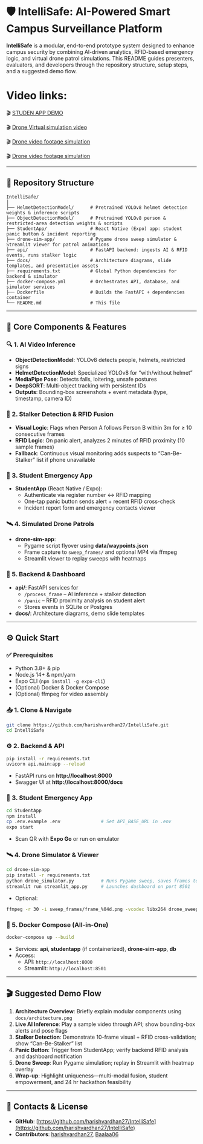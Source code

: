 # 🛡️ IntelliSafe: AI-Powered Smart Campus Surveillance Platform

**IntelliSafe** is a modular, end-to-end prototype system designed to enhance campus security by combining AI-driven analytics, RFID-based emergency logic, and virtual drone patrol simulations. This README guides presenters, evaluators, and developers through the repository structure, setup steps, and a suggested demo flow.

# Video links:


🎬 [STUDEN APP DEMO](https://drive.google.com/file/d/1gtr3NkLJ3RYGVcfHeC25SI3CYkBZKmyV/view?usp=drive_link)

🎬 [Drone Virtual simulation video](https://drive.google.com/file/d/1twRO0MT6yj-fTF7XfS3YZaCMWhmYjBGn/view?usp=drive_link)

🎬 [Drone video footage simulation](https://drive.google.com/file/d/18w3gA033f3Tnh-ph7lv73IPrMFcLwPmS/view?usp=drive_link)

🎬 [Drone video footage simulation](/https://drive.google.com/file/d/18w3gA033f3Tnh-ph7lv73IPrMFcLwPmS/view?usp=drive_link)

---

## 📁 Repository Structure

```
IntelliSafe/
│
├── HelmetDetectionModel/      # Pretrained YOLOv8 helmet detection weights & inference scripts
├── ObjectDetectionModel/      # Pretrained YOLOv8 person & restricted-area detection weights & scripts
├── StudentApp/                # React Native (Expo) app: student panic button & incident reporting
├── drone-sim-app/             # Pygame drone sweep simulator & Streamlit viewer for patrol animations
├── api/                       # FastAPI backend: ingests AI & RFID events, runs stalker logic
├── docs/                      # Architecture diagrams, slide templates, and presentation assets
├── requirements.txt           # Global Python dependencies for backend & simulator
├── docker-compose.yml         # Orchestrates API, database, and simulator services
├── Dockerfile                 # Builds the FastAPI + dependencies container
└── README.md                  # This file
```

---

## 🚀 Core Components & Features

### 🔍 1. AI Video Inference
- **ObjectDetectionModel**: YOLOv8 detects people, helmets, restricted signs  
- **HelmetDetectionModel**: Specialized YOLOv8 for “with/without helmet”  
- **MediaPipe Pose**: Detects falls, loitering, unsafe postures  
- **DeepSORT**: Multi-object tracking with persistent IDs  
- **Outputs**: Bounding-box screenshots + event metadata (type, timestamp, camera ID)

### 🔗 2. Stalker Detection & RFID Fusion
- **Visual Logic**: Flags when Person A follows Person B within 3m for ≥ 10 consecutive frames  
- **RFID Logic**: On panic alert, analyzes 2 minutes of RFID proximity (10 sample frames)  
- **Fallback**: Continuous visual monitoring adds suspects to “Can-Be-Stalker” list if phone unavailable

### 📱 3. Student Emergency App
- **StudentApp** (React Native / Expo):  
  - Authenticate via register number ↔ RFID mapping  
  - One-tap panic button sends alert + recent RFID cross-check  
  - Incident report form and emergency contacts viewer

### 🛰️ 4. Simulated Drone Patrols
- **drone-sim-app**:  
  - Pygame script flyover using **data/waypoints.json**  
  - Frame capture to `sweep_frames/` and optional MP4 via ffmpeg  
  - Streamlit viewer to replay sweeps with heatmaps

### 🧠 5. Backend & Dashboard
- **api/**: FastAPI services for  
  - `/process_frame` – AI inference + stalker detection  
  - `/panic` – RFID proximity analysis on student alert  
  - Stores events in SQLite or Postgres  
- **docs/**: Architecture diagrams, demo slide templates

---

## ⚙️ Quick Start

### ✅ Prerequisites

- Python 3.8+ & pip  
- Node.js 14+ & npm/yarn  
- Expo CLI (`npm install -g expo-cli`)  
- (Optional) Docker & Docker Compose  
- (Optional) ffmpeg for video assembly

### 📥 1. Clone & Navigate

```bash
git clone https://github.com/harishvardhan27/IntelliSafe.git
cd IntelliSafe
```

### ⚙️ 2. Backend & API

```bash
pip install -r requirements.txt
uvicorn api.main:app --reload
```

- FastAPI runs on **http://localhost:8000**
- Swagger UI at **http://localhost:8000/docs**

### 📱 3. Student Emergency App

```bash
cd StudentApp
npm install
cp .env.example .env               # Set API_BASE_URL in .env
expo start
```

- Scan QR with **Expo Go** or run on emulator

### 🛰️ 4. Drone Simulator & Viewer

```bash
cd drone-sim-app
pip install -r requirements.txt
python drone_simulator.py          # Runs Pygame sweep, saves frames to sweep_frames/
streamlit run streamlit_app.py     # Launches dashboard on port 8501
```

- Optional:

```bash
ffmpeg -r 30 -i sweep_frames/frame_%04d.png -vcodec libx264 drone_sweep.mp4
```

### 🐳 5. Docker Compose (All-in-One)

```bash
docker-compose up --build
```

- Services: **api**, **studentapp** (if containerized), **drone-sim-app**, **db**
- Access:
  - API: `http://localhost:8000`
  - Streamlit: `http://localhost:8501`

---

## 🎬 Suggested Demo Flow

1. **Architecture Overview**: Briefly explain modular components using `docs/architecture.png`
2. **Live AI Inference**: Play a sample video through API; show bounding-box alerts and pose flags
3. **Stalker Detection**: Demonstrate 10-frame visual + RFID cross-validation; show “Can-Be-Stalker” list
4. **Panic Button**: Trigger from StudentApp; verify backend RFID analysis and dashboard notification
5. **Drone Sweep**: Run Pygame simulation; replay in Streamlit with heatmap overlay
6. **Wrap-up**: Highlight uniqueness—multi-modal fusion, student empowerment, and 24 hr hackathon feasibility

---

## 👥 Contacts & License

- **GitHub**: [https://github.com/harishvardhan27/IntelliSafe](https://github.com/harishvardhan27/IntelliSafe)
- **Contributors**: [harishvardhan27](https://github.com/harishvardhan27), [Baalaa06](https://github.com/Baalaa06)
